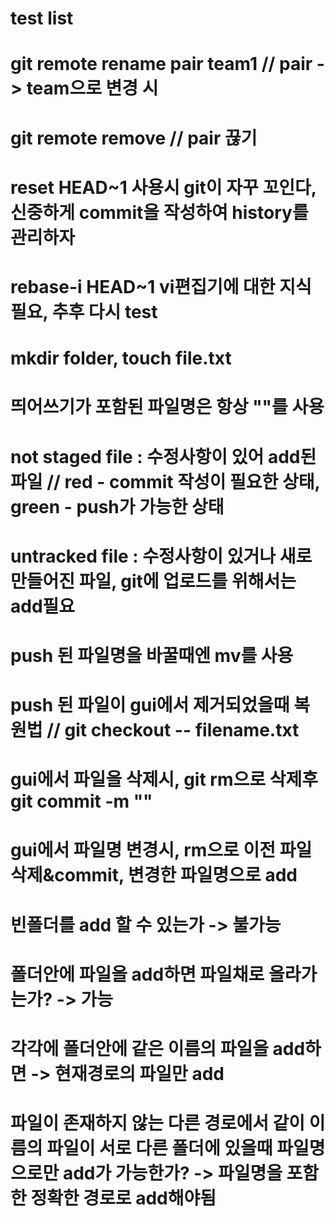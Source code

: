 # test list

# git remote rename pair team1 // pair -> team으로 변경 시

# git remote remove // pair 끊기

# reset HEAD~1 사용시 git이 자꾸 꼬인다, 신중하게 commit을 작성하여 history를 관리하자

# rebase-i HEAD~1 vi편집기에 대한 지식 필요, 추후 다시 test

# mkdir folder, touch file.txt

# 띄어쓰기가 포함된 파일명은 항상 ""를 사용

# not staged file : 수정사항이 있어 add된 파일 // red - commit 작성이 필요한 상태, green - push가 가능한 상태

# untracked file : 수정사항이 있거나 새로 만들어진 파일, git에 업로드를 위해서는 add필요

# push 된 파일명을 바꿀때엔 mv를 사용

# push 된 파일이 gui에서 제거되었을때 복원법 // git checkout -- filename.txt 

# gui에서 파일을 삭제시, git rm으로 삭제후 git commit -m ""

# gui에서 파일명 변경시, rm으로 이전 파일 삭제&commit, 변경한 파일명으로 add

# 빈폴더를 add 할 수 있는가 -> 불가능

# 폴더안에 파일을 add하면 파일채로 올라가는가? -> 가능

# 각각에 폴더안에 같은 이름의 파일을 add하면 -> 현재경로의 파일만 add

# 파일이 존재하지 않는 다른 경로에서 같이 이름의 파일이 서로 다른 폴더에 있을때 파일명으로만 add가 가능한가? -> 파일명을 포함한 정확한 경로로 add해야됨


